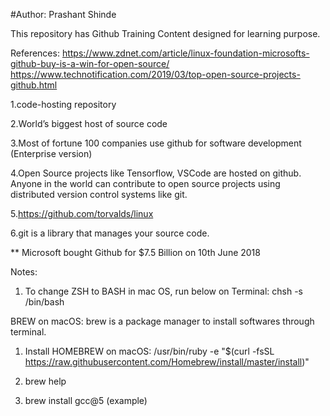 #Author: Prashant Shinde

This repository has Github Training Content designed for learning purpose.

References:
https://www.zdnet.com/article/linux-foundation-microsofts-github-buy-is-a-win-for-open-source/
https://www.technotification.com/2019/03/top-open-source-projects-github.html

1.code-hosting repository

2.World’s biggest host of source code

3.Most of fortune 100 companies use github for software development (Enterprise version)

4.Open Source projects like Tensorflow, VSCode are hosted on github. Anyone in the world can contribute to open source projects using distributed version control systems like git.

5.https://github.com/torvalds/linux

6.git is a library that manages your source code.

**  Microsoft bought Github for $7.5 Billion on 10th June 2018

Notes:

1. To change ZSH to BASH in mac OS, run below on Terminal:
chsh -s /bin/bash


BREW on macOS:
brew is a package manager to install softwares through terminal.

1. Install HOMEBREW on macOS:
/usr/bin/ruby -e "$(curl -fsSL https://raw.githubusercontent.com/Homebrew/install/master/install)"

2. brew help

3. brew install gcc@5 (example)


